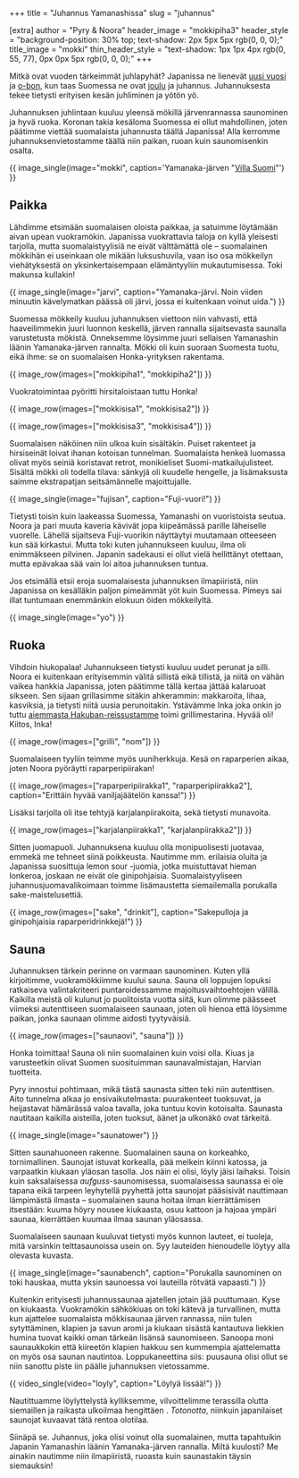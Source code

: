 +++
title = "Juhannus Yamanashissa"
slug = "juhannus"

[extra]
author = "Pyry & Noora"
header_image = "mokkipiha3"
header_style = "background-position: 30% top; text-shadow: 2px 5px 5px rgb(0, 0, 0);"
title_image = "mokki"
thin_header_style = "text-shadow: 1px 1px 4px rgb(0, 55, 77), 0px 0px 5px rgb(0, 0, 0);"
+++

Mitkä ovat vuoden tärkeimmät juhlapyhät? Japanissa ne lienevät [uusi vuosi](https://en.wikipedia.org/wiki/Japanese_New_Year) ja [o-bon](https://en.wikipedia.org/wiki/Bon_Festival), kun taas Suomessa ne ovat [joulu](@/2021-04-25-joulu/index.fi.md) ja juhannus. Juhannuksesta tekee tietysti erityisen kesän juhliminen ja yötön yö.

Juhannuksen juhlintaan kuuluu yleensä mökillä järvenrannassa saunominen ja hyvä ruoka. Koronan takia kesäloma Suomessa ei ollut mahdollinen, joten päätimme viettää suomalaista juhannusta täällä Japanissa! Alla kerromme juhannuksenvietostamme täällä niin paikan, ruoan kuin saunomisenkin osalta.

<!-- more -->

{{ image_single(image="mokki", caption='Yamanaka-järven "[Villa Suomi](https://villa-suomi.jp)"') }}

## Paikka

Lähdimme etsimään suomalaisen oloista paikkaa, ja satuimme löytämään aivan upean vuokramökin. Japanissa vuokrattavia taloja on kyllä yleisesti tarjolla, mutta suomalaistyylisiä ne eivät välttämättä ole – suomalainen mökkihän ei useinkaan ole mikään luksushuvila, vaan iso osa mökkeilyn viehätyksestä on yksinkertaisempaan elämäntyyliin mukautumisessa. Toki makunsa kullakin!

{{ image_single(image="jarvi", caption="Yamanaka-järvi. Noin viiden minuutin kävelymatkan päässä oli järvi, jossa ei kuitenkaan voinut uida.") }}

Suomessa mökkeily kuuluu juhannuksen viettoon niin vahvasti, että haaveilimmekin juuri luonnon keskellä, järven rannalla sijaitsevasta saunalla varustetusta mökistä. Onneksemme löysimme juuri sellaisen Yamanashin läänin Yamanaka-järven rannalta. Mökki oli kuin suoraan Suomesta tuotu, eikä ihme: se on suomalaisen Honka-yrityksen rakentama.

{{ image_row(images=["mokkipiha1", "mokkipiha2"]) }}

Vuokratoimintaa pyöritti hirsitaloistaan tuttu Honka! 

{{ image_row(images=["mokkisisa1", "mokkisisa2"]) }}

{{ image_row(images=["mokkisisa3", "mokkisisa4"]) }}

Suomalaisen näköinen niin ulkoa kuin sisältäkin. Puiset rakenteet ja hirsiseinät loivat ihanan kotoisan tunnelman. Suomalaista henkeä luomassa olivat myös seiniä koristavat retrot, monikieliset Suomi-matkailujulisteet. Sisältä mökki oli todella tilava: sänkyjä oli kuudelle hengelle, ja lisämaksusta saimme ekstrapatjan seitsämännelle majoittujalle.

{{ image_single(image="fujisan", caption="Fuji-vuori!") }}

Tietysti toisin kuin laakeassa Suomessa, Yamanashi on vuoristoista seutua. Noora ja pari muuta kaveria kävivät jopa kiipeämässä parille läheiselle vuorelle. Lähellä sijaitseva Fuji-vuorikin näyttäytyi muutamaan otteeseen kun sää kirkastui. Mutta toki kuten juhannukseen kuuluu, ilma oli enimmäkseen pilvinen. Japanin sadekausi ei ollut vielä hellittänyt otettaan, mutta epävakaa sää vain loi aitoa juhannuksen tuntua.

Jos etsimällä etsii eroja suomalaisesta juhannuksen ilmapiiristä, niin Japanissa on kesälläkin paljon pimeämmät yöt kuin Suomessa. Pimeys sai illat tuntumaan enemmänkin elokuun öiden mökkeilyltä.

{{ image_single(image="yo") }}

## Ruoka

Vihdoin hiukopalaa! Juhannukseen tietysti kuuluu uudet perunat ja silli. Noora ei kuitenkaan erityisemmin välitä sillistä eikä tillistä, ja niitä on vähän vaikea hankkia Japanissa, joten päätimme tällä kertaa jättää kalaruoat sikseen. Sen sijaan grillasimme sitäkin ahkerammin: makkaroita, lihaa, kasviksia, ja tietysti niitä uusia perunoitakin. Ystävämme Inka joka onkin jo tuttu [aiemmasta Hakuban-reissustamme](@/2021-07-09-hakuba/index.fi.md) toimi grillimestarina. Hyvää oli! Kiitos, Inka!

{{ image_row(images=["grilli", "nom"]) }}

Suomalaiseen tyyliin teimme myös uuniherkkuja. Kesä on raparperien aikaa, joten Noora pyöräytti raparperipiirakan!

{{ image_row(images=["raparperipiirakka1", "raparperipiirakka2"], caption="Erittäin hyvää vaniljajäätelön kanssa!") }}

Lisäksi tarjolla oli itse tehtyjä karjalanpiirakoita, sekä tietysti munavoita.

{{ image_row(images=["karjalanpiirakka1", "karjalanpiirakka2"]) }}

Sitten juomapuoli. Juhannuksena kuuluu olla monipuolisesti juotavaa, emmekä me tehneet siinä poikkeusta. Nautimme mm. erilaisia oluita ja Japanissa suosittuja lemon sour -juomia, jotka muistuttavat hieman lonkeroa, joskaan ne eivät ole ginipohjaisia. Suomalaistyyliseen juhannusjuomavalikoimaan toimme lisämaustetta siemailemalla porukalla sake-maistelusettiä.

{{ image_row(images=["sake", "drinkit"], caption="Sakepulloja ja ginipohjaisia raparperidrinkkejä!") }}

## Sauna

Juhannuksen tärkein perinne on varmaan saunominen. Kuten yllä kirjoitimme, vuokramökkiimme kuului sauna. Sauna oli loppujen lopuksi ratkaiseva valintakriteeri puntaroidessamme majoitusvaihtoehtojen välillä. Kaikilla meistä oli kulunut jo puolitoista vuotta siitä, kun olimme päässeet viimeksi autenttiseen suomalaiseen saunaan, joten oli hienoa että löysimme paikan, jonka saunaan olimme aidosti tyytyväisiä.

{{ image_row(images=["saunaovi", "sauna"]) }}

Honka toimittaa! Sauna oli niin suomalainen kuin voisi olla. Kiuas ja varusteetkin olivat Suomen suosituimman saunavalmistajan, Harvian tuotteita.

Pyry innostui pohtimaan, mikä tästä saunasta sitten teki niin autenttisen. Aito tunnelma alkaa jo ensivaikutelmasta: puurakenteet tuoksuvat, ja heijastavat hämärässä valoa tavalla, joka tuntuu kovin kotoisalta. Saunasta nautitaan kaikilla aisteilla, joten tuoksut, äänet ja ulkonäkö ovat tärkeitä.

{{ image_single(image="saunatower") }}

Sitten saunahuoneen rakenne. Suomalainen sauna on korkeahko, tornimallinen. Saunojat istuvat korkealla, pää melkein kiinni katossa, ja varpaatkin kiukaan yläosan tasolla. Jos näin ei olisi, löyly jäisi laihaksi. Toisin kuin saksalaisessa *aufguss*-saunomisessa, suomalaisessa saunassa ei ole tapana eikä tarpeen leyhytellä pyyhettä jotta saunojat pääsisivät nauttimaan lämpimästä ilmasta – suomalainen sauna hoitaa ilman kierrättämisen itsestään: kuuma höyry nousee kiukaasta, osuu kattoon ja hajoaa ympäri saunaa, kierrättäen kuumaa ilmaa saunan yläosassa.

Suomalaiseen saunaan kuuluvat tietysti myös kunnon lauteet, ei tuoleja, mitä varsinkin telttasaunoissa usein on. Syy lauteiden hienoudelle löytyy alla olevasta kuvasta.

{{ image_single(image="saunabench", caption="Porukalla saunominen on toki hauskaa, mutta yksin saunoessa voi lauteilla rötvätä vapaasti.") }}

Kuitenkin erityisesti juhannussaunaa ajatellen jotain jää puuttumaan. Kyse on kiukaasta. Vuokramökin sähkökiuas on toki kätevä ja turvallinen, mutta kun ajattelee suomalaista mökkisaunaa järven rannassa, niin tulen sytyttäminen, klapien ja savun aromi ja kiukaan sisästä kantautuva liekkien humina tuovat kaikki oman tärkeän lisänsä saunomiseen. Sanoopa moni saunaukkokin että kiireetön klapien hakkuu sen kummempia ajattelematta on myös osa saunan nautintoa. Loppukaneettina siis: puusauna olisi ollut se niin sanottu piste iin päälle juhannuksen vietossamme.

{{ video_single(video="loyly", caption="Löylyä lissää!") }}

Nautittuamme löylyttelystä kylliksemme, vilvoittelimme terassilla olutta siemaillen ja raikasta ulkoilmaa hengittäen . *Totonotta*, niinkuin japanilaiset saunojat kuvaavat tätä rentoa olotilaa.

Siinäpä se. Juhannus, joka olisi voinut olla suomalainen, mutta tapahtuikin Japanin Yamanashin läänin Yamanaka-järven rannalla. Miltä kuulosti? Me ainakin nautimme niin ilmapiiristä, ruoasta kuin saunastakin täysin siemauksin!